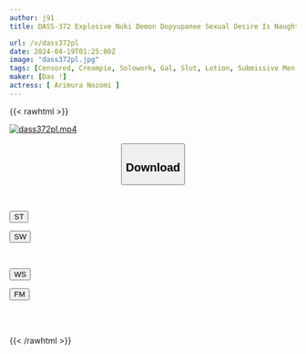 ```yaml
---
author: j91
title: DASS-372 Explosive Nuki Demon Dopyupanee Sexual Desire Is Naughty. If An Obscene Woman Seduces Me With Her Saliva, I'll Have To Go! A Lot Of Lotion Is Slippery! Trans Intercourse Nozomi Arimura

url: /v/dass372pl
date: 2024-04-19T01:25:00Z
image: "dass372pl.jpg"
tags: [Censored, Creampie, Solowork, Gal, Slut, Lotion, Submissive Men	]
maker: [Das !]
actress: [ Arimura Nozomi ]
---
```



{{< rawhtml >}}

<div class="video" data-videoid="XyW1X0R7QWuDMww">
    <a href="javascript:;">
        <img src="/v/dass372pl/dass372pl.jpg" width="WIDTH" height="HEIGHT" alt="dass372pl.mp4" loading="lazy">
    </a>
</div>

<script type="text/javascript" src="https://j91.asia/asset/on-demand-st.js"></script>

<br>
  <link rel="stylesheet" href="https://j91.asia/asset/bs5.css">
  
  <center>
  <button class="btn btn-primary" type="button" data-bs-toggle="collapse" data-bs-target=".multi-collapse" aria-expanded="false" aria-controls="multiCollapseExample1 multiCollapseExample2"><h2>Download</h2></button></center>
</p>
<div class="row">
  <div class="col">
    <div class="collapse multi-collapse" id="multiCollapseExample1">
      <div class="card card-body">
	      	      <br>
<div class="buttons">  
<p><a href="https://streamtape.to/v/XyW1X0R7QWuDMww" target="_blank"><button class="btn-hover color-3"><i class="fa fa-download"></i> ST</button></a></p>
<p><a href="https://asnwish.com/wdfukllony9h" target="_blank"><button class="btn-hover color-2"><i class="fa fa-download"></i> SW</button></a></p></div>
    </div>
  </div>
</div>
  <div class="col">
    <div class="collapse multi-collapse" id="multiCollapseExample2">
      <div class="card card-body">
	      <br>
<div class="buttons">
<p><a href="https://wolfstream.tv/or6ra9b1d30k"><button class="btn-hover color-9"><i class="fa fa-download"></i> WS</button></a></p>
<p><a href="https://filemoon.sx/d/kwpw3msqc43z"><button class="btn-hover color-8"><i class="fa fa-download"></i> FM</button></a></p></div>
<br><br>
      </div>
    </div>
  </div>
</div>

{{< /rawhtml >}}